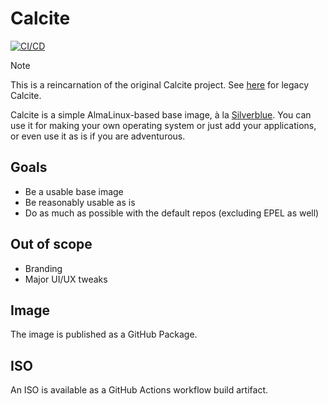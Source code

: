 # Calcite

[![CI/CD](https://github.com/CalciteAuthors/calcite/actions/workflows/ci-cd.yml/badge.svg)](https://github.com/CalciteAuthors/calcite/actions/workflows/ci-cd.yml)

> [!NOTE]
> This is a reincarnation of the original Calcite project. See [here](https://github.com/CalciteAuthors/ancient-history) for legacy Calcite.

Calcite is a simple AlmaLinux-based base image, à la [Silverblue](https://quay.io/fedora/fedora-silverblue). You can use it for making your own operating system or just add your applications, or even use it as is if you are adventurous.

## Goals

- Be a usable base image
- Be reasonably usable as is
- Do as much as possible with the default repos (excluding EPEL as well)

## Out of scope

- Branding
- Major UI/UX tweaks

## Image

The image is published as a GitHub Package.

## ISO

An ISO is available as a GitHub Actions workflow build artifact.
